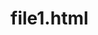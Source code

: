 # file1.html
<html>
  <head>
    <title>Form Validation</title>
    <script>
      function validateform(){
      var firstname=document.myform.fname.value;
      var lastname=document.myform.lname.value;
      var email=document.myform.email.value;
      
      if(firstname==null || firstname==""){
      alert("Name can't be blank");
      return false;
      }else if(lastname.length<6){
      alert("Last name must be 6 char long");
      return false;
      }
      }
      </script>
      <body>
      <form name="myform" method="post"action="abc.jsp" onsubmit="return validateform()">
      First name:<input type="text" name="fname"><br/>
      Last name:<input type="text" name="lname"><br/>
      Email address:<input type="text" name="email"><br/>
      Branch <select name="branch">
      <option>Computer Science
      <option>Information Technology
      </select>
      <input type="submit" value="register">
      </form>
      </body>
      </html>
      
      
